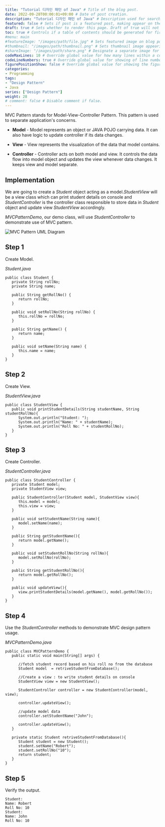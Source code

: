 ```yaml
---
title: "Tutorial 디자인 패턴 of Java" # Title of the blog post.
date: 2022-09-28T00:00:01+09:00 # Date of post creation.
description: "Tutorial 디자인 패턴 of Java" # Description used for search engine.
featured: false # Sets if post is a featured post, making appear on the home page side bar.
draft: true # Sets whether to render this page. Draft of true will not be rendered.
toc: true # Controls if a table of contents should be generated for first-level links automatically.
#menu: main
#featureImage: "/images/path/file.jpg" # Sets featured image on blog post.
#thumbnail: "/images/path/thumbnail.png" # Sets thumbnail image appearing inside card on homepage.
#shareImage: "/images/path/share.png" # Designate a separate image for social media sharing.
codeMaxLines: 10 # Override global value for how many lines within a code block before auto-collapsing.
codeLineNumbers: true # Override global value for showing of line numbers within code block.
figurePositionShow: false # Override global value for showing the figure label.
categories:
- Programming
tags:
- "Design Pattern"
- Java
series: ["Design Pattern"]
weight: 28
# comment: false # Disable comment if false.
---
```


  

MVC Pattern stands for Model-View-Controller Pattern. This pattern is used to separate application's concerns.

-   **Model** - Model represents an object or JAVA POJO carrying data. It can also have logic to update controller if its data changes.
    
-   **View** - View represents the visualization of the data that model contains.
    
-   **Controller** - Controller acts on both model and view. It controls the data flow into model object and updates the view whenever data changes. It keeps view and model separate.
    

## Implementation

We are going to create a _Student_ object acting as a model._StudentView_ will be a view class which can print student details on console and _StudentController_ is the controller class responsible to store data in _Student_ object and update view _StudentView_ accordingly.

_MVCPatternDemo_, our demo class, will use _StudentController_ to demonstrate use of MVC pattern.

![MVC Pattern UML Diagram](https://www.tutorialspoint.com/design_pattern/images/mvc_pattern_uml_diagram.jpg)

## Step 1

Create Model.

_Student.java_

```
public class Student {
   private String rollNo;
   private String name;
   
   public String getRollNo() {
      return rollNo;
   }
   
   public void setRollNo(String rollNo) {
      this.rollNo = rollNo;
   }
   
   public String getName() {
      return name;
   }
   
   public void setName(String name) {
      this.name = name;
   }
}
```

## Step 2

Create View.

_StudentView.java_

```
public class StudentView {
   public void printStudentDetails(String studentName, String studentRollNo){
      System.out.println("Student: ");
      System.out.println("Name: " + studentName);
      System.out.println("Roll No: " + studentRollNo);
   }
}
```

## Step 3

Create Controller.

_StudentController.java_

```
public class StudentController {
   private Student model;
   private StudentView view;

   public StudentController(Student model, StudentView view){
      this.model = model;
      this.view = view;
   }

   public void setStudentName(String name){
      model.setName(name);
   }

   public String getStudentName(){
      return model.getName();
   }

   public void setStudentRollNo(String rollNo){
      model.setRollNo(rollNo);
   }

   public String getStudentRollNo(){
      return model.getRollNo();
   }

   public void updateView(){
      view.printStudentDetails(model.getName(), model.getRollNo());
   }
}
```

## Step 4

Use the _StudentController_ methods to demonstrate MVC design pattern usage.

_MVCPatternDemo.java_

```
public class MVCPatternDemo {
   public static void main(String[] args) {

      //fetch student record based on his roll no from the database
      Student model  = retriveStudentFromDatabase();

      //Create a view : to write student details on console
      StudentView view = new StudentView();

      StudentController controller = new StudentController(model, view);

      controller.updateView();

      //update model data
      controller.setStudentName("John");

      controller.updateView();
   }

   private static Student retriveStudentFromDatabase(){
      Student student = new Student();
      student.setName("Robert");
      student.setRollNo("10");
      return student;
   }
}
```

## Step 5

Verify the output.

```
Student: 
Name: Robert
Roll No: 10
Student: 
Name: John
Roll No: 10

```